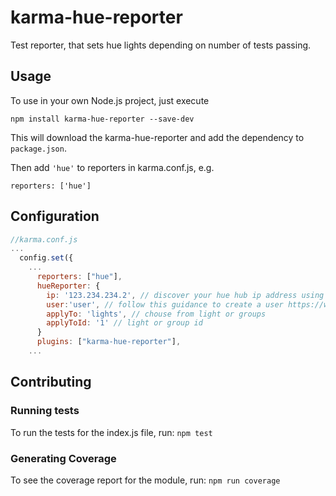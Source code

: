 # karma-hue-reporter

Test reporter, that sets hue lights depending on number of tests passing.

## Usage

To use in your own Node.js project, just execute
```
npm install karma-hue-reporter --save-dev
```
This will download the karma-hue-reporter and add the dependency to `package.json`.

Then add ``'hue'`` to reporters in karma.conf.js, e.g.

```
reporters: ['hue']
```

## Configuration

``` js
//karma.conf.js
...
  config.set({
    ...
      reporters: ["hue"],
      hueReporter: {
        ip: '123.234.234.2', // discover your hue hub ip address using https://www.meethue.com/api/nupnp
        user:'user', // follow this guidance to create a user https://www.developers.meethue.com/documentation/configuration-api#71_create_user
        applyTo: 'lights', // chouse from light or groups
        applyToId: '1' // light or group id
      }
      plugins: ["karma-hue-reporter"],
    ...
```

## Contributing

### Running tests

To run the tests for the index.js file, run: `npm test`

### Generating Coverage

To see the coverage report for the module, run: `npm run coverage`
